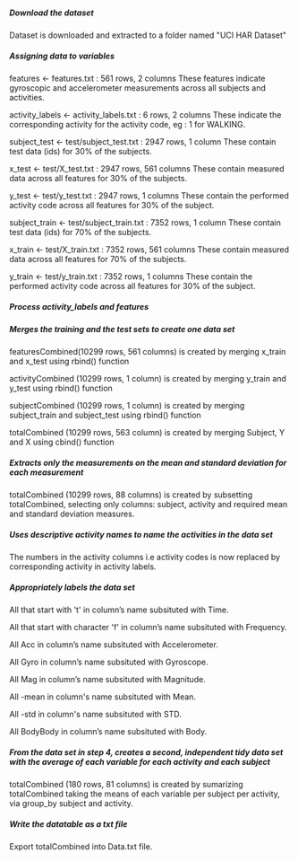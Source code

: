 <h5> Download the dataset </h5>
Dataset is downloaded and extracted to a folder named "UCI HAR Dataset"

<h5> Assigning data to variables </h5>
features <- features.txt : 561 rows, 2 columns 
These features indicate gyroscopic and accelerometer measurements across all subjects and activities.

activity_labels <- activity_labels.txt : 6 rows, 2 columns 
These indicate the corresponding activity for the activity code, eg : 1 for WALKING.

subject_test <- test/subject_test.txt : 2947 rows, 1 column 
These contain test data (ids) for 30% of the subjects. 

x_test <- test/X_test.txt : 2947 rows, 561 columns 
These contain measured data across all features for 30% of the subjects.

y_test <- test/y_test.txt : 2947 rows, 1 columns 
These contain the performed activity code across all features for 30% of the subject.

subject_train <- test/subject_train.txt : 7352 rows, 1 column 
These contain test data (ids) for 70% of the subjects.

x_train <- test/X_train.txt : 7352 rows, 561 columns 
These contain measured data across all features for 70% of the subjects.

y_train <- test/y_train.txt : 7352 rows, 1 columns 
These contain the performed activity code across all features for 30% of the subject.

<h5> Process activity_labels and features </h5>

<h5> Merges the training and the test sets to create one data set </h5>

featuresCombined(10299 rows, 561 columns) is created by merging x_train and x_test using rbind() function

activityCombined (10299 rows, 1 column) is created by merging y_train and y_test using rbind() function

subjectCombined (10299 rows, 1 column) is created by merging subject_train and subject_test using rbind() function

totalCombined (10299 rows, 563 column) is created by merging Subject, Y and X using cbind() function

<h5> Extracts only the measurements on the mean and standard deviation for each measurement </h5>

totalCombined (10299 rows, 88 columns) is created by subsetting totalCombined, selecting only columns: subject, activity and required mean and standard deviation measures.

<h5> Uses descriptive activity names to name the activities in the data set </h5>
The numbers in the activity columns i.e activity codes is now replaced by corresponding activity in activity labels.

<h5> Appropriately labels the data set </h5>
All that start with 't' in column’s name subsituted with Time.

All that start with character 'f' in column’s name subsituted with Frequency.

All Acc in column’s name subsituted with Accelerometer.

All Gyro in column’s name subsituted with Gyroscope.

All Mag in column’s name subsituted with Magnitude.

All -mean in column's name subsituted with Mean.

All -std in column's name subsituted with STD.

All BodyBody in column’s name subsituted with Body.



<h5> From the data set in step 4, creates a second, independent tidy data set with the average of each variable for each activity and each subject </h5>
totalCombined (180 rows, 81 columns) is created by sumarizing totalCombined taking the means of each variable per subject per activity, via group_by subject and activity.

<h5> Write the datatable as a txt file </h5>
Export totalCombined into Data.txt file.